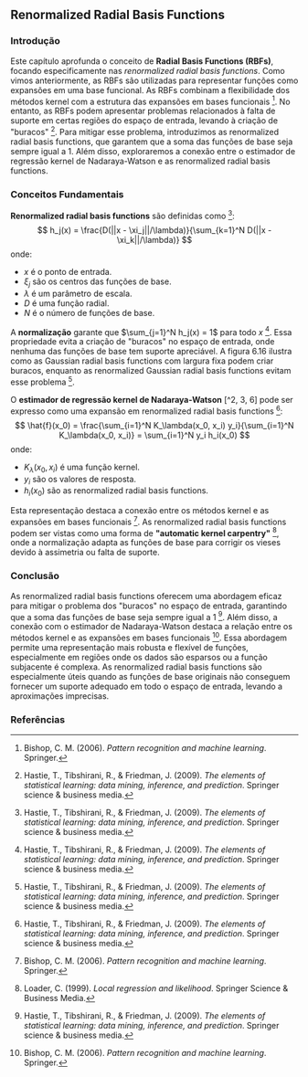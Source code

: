 ## Renormalized Radial Basis Functions

### Introdução
Este capítulo aprofunda o conceito de **Radial Basis Functions (RBFs)**, focando especificamente nas *renormalized radial basis functions*. Como vimos anteriormente, as RBFs são utilizadas para representar funções como expansões em uma base funcional. As RBFs combinam a flexibilidade dos métodos kernel com a estrutura das expansões em bases funcionais [^22]. No entanto, as RBFs podem apresentar problemas relacionados à falta de suporte em certas regiões do espaço de entrada, levando à criação de "buracos" [^23]. Para mitigar esse problema, introduzimos as renormalized radial basis functions, que garantem que a soma das funções de base seja sempre igual a 1. Além disso, exploraremos a conexão entre o estimador de regressão kernel de Nadaraya-Watson e as renormalized radial basis functions.

### Conceitos Fundamentais

**Renormalized radial basis functions** são definidas como [^23]:
$$ h_j(x) = \frac{D(||x - \xi_j||/\lambda)}{\sum_{k=1}^N D(||x - \xi_k||/\lambda)} $$
onde:
- $x$ é o ponto de entrada.
- $\xi_j$ são os centros das funções de base.
- $\lambda$ é um parâmetro de escala.
- $D$ é uma função radial.
- $N$ é o número de funções de base.

A **normalização** garante que $\sum_{j=1}^N h_j(x) = 1$ para todo $x$ [^23]. Essa propriedade evita a criação de "buracos" no espaço de entrada, onde nenhuma das funções de base tem suporte apreciável. A figura 6.16 ilustra como as Gaussian radial basis functions com largura fixa podem criar buracos, enquanto as renormalized Gaussian radial basis functions evitam esse problema [^23].

O **estimador de regressão kernel de Nadaraya-Watson** [^2, 3, 6] pode ser expresso como uma expansão em renormalized radial basis functions [^23]:
$$ \hat{f}(x_0) = \frac{\sum_{i=1}^N K_\lambda(x_0, x_i) y_i}{\sum_{i=1}^N K_\lambda(x_0, x_i)} = \sum_{i=1}^N y_i h_i(x_0) $$
onde:
- $K_\lambda(x_0, x_i)$ é uma função kernel.
- $y_i$ são os valores de resposta.
- $h_i(x_0)$ são as renormalized radial basis functions.

Esta representação destaca a conexão entre os métodos kernel e as expansões em bases funcionais [^22]. As renormalized radial basis functions podem ser vistas como uma forma de **"automatic kernel carpentry"** [^6], onde a normalização adapta as funções de base para corrigir os vieses devido à assimetria ou falta de suporte.

### Conclusão
As renormalized radial basis functions oferecem uma abordagem eficaz para mitigar o problema dos "buracos" no espaço de entrada, garantindo que a soma das funções de base seja sempre igual a 1 [^23]. Além disso, a conexão com o estimador de Nadaraya-Watson destaca a relação entre os métodos kernel e as expansões em bases funcionais [^22]. Essa abordagem permite uma representação mais robusta e flexível de funções, especialmente em regiões onde os dados são esparsos ou a função subjacente é complexa. As renormalized radial basis functions são especialmente úteis quando as funções de base originais não conseguem fornecer um suporte adequado em todo o espaço de entrada, levando a aproximações imprecisas.

### Referências
[^2]: Hastie, T., Tibshirani, R., & Friedman, J. (2009). *The elements of statistical learning: data mining, inference, and prediction*. Springer science & business media.
[^3]: Wand, M. P., & Jones, M. C. (1994). *Kernel smoothing*. CRC press.
[^6]: Loader, C. (1999). *Local regression and likelihood*. Springer Science & Business Media.
[^22]: Bishop, C. M. (2006). *Pattern recognition and machine learning*. Springer.
[^23]: Hastie, T., Tibshirani, R., & Friedman, J. (2009). *The elements of statistical learning: data mining, inference, and prediction*. Springer science & business media.

<!-- END -->